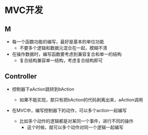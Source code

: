 # MVC开发
## M
- 每一个函数功能的编写，最好是基本的单位功能
	- 不要多个逻辑和数据元混合在一起，模糊不清
- 在操作数据时，编写函数要考虑到兼容复合和单一的结构
	- 复合结构兼容单一结构，考虑复合结构即可

## Controller
- 控制器下aAction跳转到bAction
	- 如果不能实现，那只有把bAction的代码剥离出来，aAction调用 

- 在MVC中，编写控制器下的动作，可以多个action一起编写
	- 比如多个动作的逻辑都是对某同一个事件，进行不同的操作
		- 这个时候，就可以多个动作对同一个逻辑一起编写